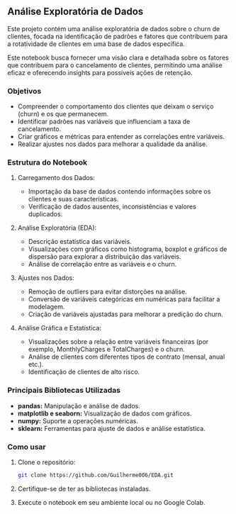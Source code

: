 ## Análise Exploratória de Dados

Este projeto contém uma análise exploratória de dados sobre o churn de clientes, focada na identificação de padrões e fatores que contribuem para a rotatividade de clientes em uma base de dados específica.

Este notebook busca fornecer uma visão clara e detalhada sobre os fatores que contribuem para o cancelamento de clientes, permitindo uma análise eficaz e oferecendo insights para possíveis ações de retenção.

### Objetivos

- Compreender o comportamento dos clientes que deixam o serviço (churn) e os que permanecem.
- Identificar padrões nas variáveis que influenciam a taxa de cancelamento.
- Criar gráficos e métricas para entender as correlações entre variáveis.
- Realizar ajustes nos dados para melhorar a qualidade da análise.

### Estrutura do Notebook

1. Carregamento dos Dados:
   - Importação da base de dados contendo informações sobre os clientes e suas características.
   - Verificação de dados ausentes, inconsistências e valores duplicados.

2. Análise Exploratória (EDA):
   - Descrição estatística das variáveis.
   - Visualizações com gráficos como histograma, boxplot e gráficos de dispersão para explorar a distribuição das variáveis.
   - Análise de correlação entre as variáveis e o churn.

3. Ajustes nos Dados:
   - Remoção de outliers para evitar distorções na análise.
   - Conversão de variáveis categóricas em numéricas para facilitar a modelagem.
   - Criação de variáveis ajustadas para melhorar a predição do churn.

4. Análise Gráfica e Estatística:
   - Visualizações sobre a relação entre variáveis financeiras (por exemplo, MonthlyCharges e TotalCharges) e o churn.
   - Análise de clientes com diferentes tipos de contrato (mensal, anual etc.).
   - Identificação de clientes de alto risco.

### Principais Bibliotecas Utilizadas

- **pandas:** Manipulação e análise de dados.
- **matplotlib e seaborn:** Visualização de dados com gráficos.
- **numpy:** Suporte a operações numéricas.
- **sklearn:** Ferramentas para ajuste de dados e análise estatística.

### Como usar

1. Clone o repositório:

   ```sh
   git clone https://github.com/Guilherme006/EDA.git
   ```

2. Certifique-se de ter as bibliotecas instaladas.
3. Execute o notebook em seu ambiente local ou no Google Colab.

